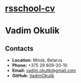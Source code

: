 # __[rsschool-cv](https://vadimokulik.github.io/rsschool-cv/)__

# __Vadim Okulik__

## __Contacts__
* __Location:__ Minsk, Belarus
* __Phone:__ +375 29 609-20-10
* __Email:__ vadim.okulik@gmail.com
* __GitHub:__ [VadimOkulik](https://github.com/VadimOkulik)
